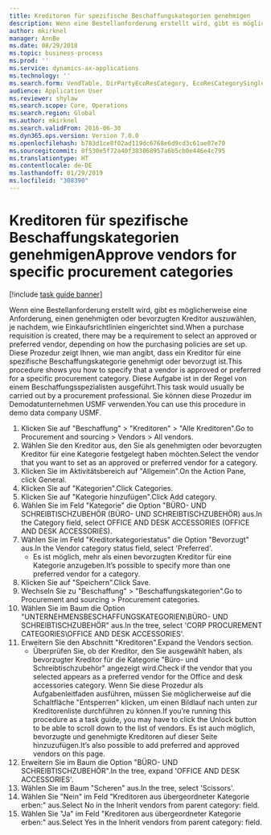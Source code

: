 ```yaml
---
title: Kreditoren für spezifische Beschaffungskategorien genehmigen
description: Wenn eine Bestellanforderung erstellt wird, gibt es möglicherweise eine Anforderung, einen genehmigten oder bevorzugten Kreditor auszuwählen, je nachdem, wie Einkaufsrichtlinien eingerichtet sind.
author: mkirknel
manager: AnnBe
ms.date: 08/29/2018
ms.topic: business-process
ms.prod: ''
ms.service: dynamics-ax-applications
ms.technology: ''
ms.search.form: VendTable, DirPartyEcoResCategory, EcoResCategorySingleLookup, ProcCategoryHierarchyManagement
audience: Application User
ms.reviewer: shylaw
ms.search.scope: Core, Operations
ms.search.region: Global
ms.author: mkirknel
ms.search.validFrom: 2016-06-30
ms.dyn365.ops.version: Version 7.0.0
ms.openlocfilehash: b783d1ce8f02ad119dc6768e6d9cd3c61ae07e70
ms.sourcegitcommit: 0f530e5f72a40f383868957a6b5cb0e446e4c795
ms.translationtype: HT
ms.contentlocale: de-DE
ms.lasthandoff: 01/29/2019
ms.locfileid: "308390"
---
```

# <a name="approve-vendors-for-specific-procurement-categories"></a><span data-ttu-id="c0ea6-103">Kreditoren für spezifische Beschaffungskategorien genehmigen</span><span class="sxs-lookup"><span data-stu-id="c0ea6-103">Approve vendors for specific procurement categories</span></span>

[!include [task guide banner](../../includes/task-guide-banner.md)]

<span data-ttu-id="c0ea6-104">Wenn eine Bestellanforderung erstellt wird, gibt es möglicherweise eine Anforderung, einen genehmigten oder bevorzugten Kreditor auszuwählen, je nachdem, wie Einkaufsrichtlinien eingerichtet sind.</span><span class="sxs-lookup"><span data-stu-id="c0ea6-104">When a purchase requisition is created, there may be a requirement to select an approved or preferred vendor, depending on how the purchasing policies are set up.</span></span> <span data-ttu-id="c0ea6-105">Diese Prozedur zeigt Ihnen, wie man angibt, dass ein Kreditor für eine spezifische Beschaffungskategorie genehmigt oder bevorzugt ist.</span><span class="sxs-lookup"><span data-stu-id="c0ea6-105">This procedure shows you how to specify that a vendor is approved or preferred for a specific procurement category.</span></span> <span data-ttu-id="c0ea6-106">Diese Aufgabe ist in der Regel von einem Beschaffungsspezialisten ausgeführt.</span><span class="sxs-lookup"><span data-stu-id="c0ea6-106">This task would usually be carried out by a procurement professional.</span></span> <span data-ttu-id="c0ea6-107">Sie können diese Prozedur im Demodatunternehmen USMF verwenden.</span><span class="sxs-lookup"><span data-stu-id="c0ea6-107">You can use this procedure in demo data company USMF.</span></span>

1. <span data-ttu-id="c0ea6-108">Klicken Sie auf "Beschaffung" > "Kreditoren" > "Alle Kreditoren".</span><span class="sxs-lookup"><span data-stu-id="c0ea6-108">Go to Procurement and sourcing > Vendors > All vendors.</span></span>
2. <span data-ttu-id="c0ea6-109">Wählen Sie den Kreditor aus, den Sie als genehmigten oder bevorzugten Kreditor für eine Kategorie festgelegt haben möchten.</span><span class="sxs-lookup"><span data-stu-id="c0ea6-109">Select the vendor that you want to set as an approved or preferred vendor for a category.</span></span>
3. <span data-ttu-id="c0ea6-110">Klicken Sie im Aktivitätsbereich auf "Allgemein".</span><span class="sxs-lookup"><span data-stu-id="c0ea6-110">On the Action Pane, click General.</span></span>
4. <span data-ttu-id="c0ea6-111">Klicken Sie auf "Kategorien".</span><span class="sxs-lookup"><span data-stu-id="c0ea6-111">Click Categories.</span></span>
5. <span data-ttu-id="c0ea6-112">Klicken Sie auf "Kategorie hinzufügen".</span><span class="sxs-lookup"><span data-stu-id="c0ea6-112">Click Add category.</span></span>
6. <span data-ttu-id="c0ea6-113">Wählen Sie im Feld "Kategorie" die Option "BÜRO- UND SCHREIBTISCHZUBEHÖR (BÜRO- UND SCHREIBTISCHZUBEHÖR) aus.</span><span class="sxs-lookup"><span data-stu-id="c0ea6-113">In the Category field, select OFFICE AND DESK ACCESSORIES (OFFICE AND DESK ACCESSORIES).</span></span>
7. <span data-ttu-id="c0ea6-114">Wählen Sie im Feld "Kreditorkategoriestatus" die Option "Bevorzugt" aus.</span><span class="sxs-lookup"><span data-stu-id="c0ea6-114">In the Vendor category status field, select 'Preferred'.</span></span>
    * <span data-ttu-id="c0ea6-115">Es ist möglich, mehr als einen bevorzugten Kreditor für eine Kategorie anzugeben.</span><span class="sxs-lookup"><span data-stu-id="c0ea6-115">It’s possible to specify more than one preferred vendor for a category.</span></span>  
8. <span data-ttu-id="c0ea6-116">Klicken Sie auf "Speichern".</span><span class="sxs-lookup"><span data-stu-id="c0ea6-116">Click Save.</span></span>
9. <span data-ttu-id="c0ea6-117">Wechseln Sie zu "Beschaffung" > "Beschaffungskategorien".</span><span class="sxs-lookup"><span data-stu-id="c0ea6-117">Go to Procurement and sourcing > Procurement categories.</span></span>
10. <span data-ttu-id="c0ea6-118">Wählen Sie im Baum die Option "UNTERNEHMENSBESCHAFFUNGSKATEGORIEN\BÜRO- UND SCHREIBTISCHZUBEHÖR" aus.</span><span class="sxs-lookup"><span data-stu-id="c0ea6-118">In the tree, select 'CORP PROCUREMENT CATEGORIES\OFFICE AND DESK ACCESSORIES'.</span></span>
11. <span data-ttu-id="c0ea6-119">Erweitern Sie den Abschnitt "Kreditoren".</span><span class="sxs-lookup"><span data-stu-id="c0ea6-119">Expand the Vendors section.</span></span>
    * <span data-ttu-id="c0ea6-120">Überprüfen Sie, ob der Kreditor, den Sie ausgewählt haben, als bevorzugter Kreditor für die Kategorie "Büro- und Schreibtischzubehör" angezeigt wird.</span><span class="sxs-lookup"><span data-stu-id="c0ea6-120">Check if the vendor that you selected  appears as a preferred vendor for the Office and desk accessories category.</span></span> <span data-ttu-id="c0ea6-121">Wenn Sie diese Prozedur als Aufgabenleitfaden ausführen, müssen Sie möglicherweise auf die Schaltfläche "Entsperren" klicken, um einen Bildlauf nach unten zur Kreditorenliste durchführen zu können.</span><span class="sxs-lookup"><span data-stu-id="c0ea6-121">If you’re running this procedure as a task guide, you may have to click the Unlock button to be able to scroll down to the list of vendors.</span></span>  <span data-ttu-id="c0ea6-122">Es ist auch möglich, bevorzugte und genehmigte Kreditoren auf dieser Seite hinzuzufügen.</span><span class="sxs-lookup"><span data-stu-id="c0ea6-122">It’s also possible to add preferred and approved vendors on this page.</span></span>  
12. <span data-ttu-id="c0ea6-123">Erweitern Sie im Baum die Option "BÜRO- UND SCHREIBTISCHZUBEHÖR".</span><span class="sxs-lookup"><span data-stu-id="c0ea6-123">In the tree, expand 'OFFICE AND DESK ACCESSORIES'.</span></span>
13. <span data-ttu-id="c0ea6-124">Wählen Sie im Baum "Scheren" aus.</span><span class="sxs-lookup"><span data-stu-id="c0ea6-124">In the tree, select 'Scissors'.</span></span>
14. <span data-ttu-id="c0ea6-125">Wählen Sie "Nein" im Feld "Kreditoren aus übergeordneter Kategorie erben:" aus.</span><span class="sxs-lookup"><span data-stu-id="c0ea6-125">Select No in the Inherit vendors from parent category: field.</span></span>
15. <span data-ttu-id="c0ea6-126">Wählen Sie "Ja" im Feld "Kreditoren aus übergeordneter Kategorie erben:" aus.</span><span class="sxs-lookup"><span data-stu-id="c0ea6-126">Select Yes in the Inherit vendors from parent category: field.</span></span>

